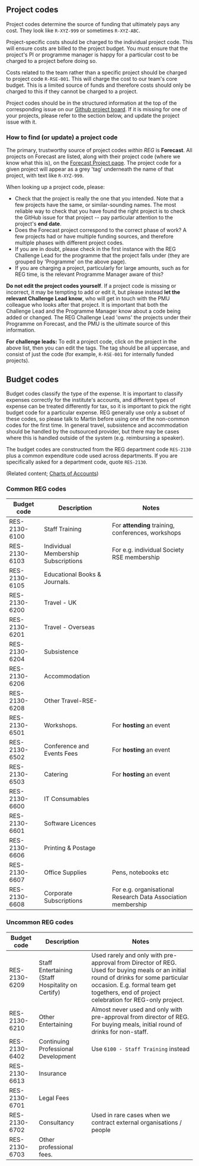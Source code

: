 ## Project codes
Project codes determine the source of funding that ultimately pays any cost.  They look like `R-XYZ-999` or sometimes `R-XYZ-ABC`.

Project-specific costs should be charged to the individual project code. This will ensure costs are billed to the project budget. You must ensure that the project's PI or programme manager is happy for a particular cost to be charged to a project before doing so.

Costs related to the team rather than a specific project should be charged to project code `R-RSE-001`. This will charge the cost to our team's core budget. This is a limited source of funds and therefore costs should only be charged to this if they cannot be charged to a project.

Project codes should be in the structured information at the top of the corresponding issue on our [Github project board](https://github.com/alan-turing-institute/Hut23/projects/2). If it is missing for one of your projects, please refer to the section below, and update the project issue with it.

### How to find (or update) a project code

The primary, trustworthy source of project codes *within REG* is **Forecast**.  All projects on Forecast are listed, along with their project code (where we know what this is), on the [Forecast Project page](https://forecastapp.com/974183/projects).  The project code for a given project will appear as a grey 'tag' underneath the name of that project, with text like `R-XYZ-999`.

When looking up a project code, please:
- Check that the project is really the one that you intended.  Note that a few projects have the same, or similar-sounding names.  The most reliable way to check that you have found the right project is to check the GitHub issue for that project -- pay particular attention to the project's **end date**.
- Does the Forecast project correspond to the correct phase of work?  A few projects had or have multiple funding sources, and therefore multiple phases with different project codes.
- If you are in doubt, please check in the first instance with the REG Challenge Lead for the programme that the project falls under (they are grouped by 'Programme' on the above page).
- If you are charging a project, particularly for large amounts, such as for REG time, is the relevant Programme Manager aware of this?

**Do not edit the project codes yourself**.  If a project code is missing or incorrect, it may be tempting to add or edit it, but please instead **let the relevant Challenge Lead know**, who will get in touch with the PMU colleague who looks after that project.  It is important that both the Challenge Lead and the Programme Manager know about a code being added or changed. The REG Challenge Lead 'owns' the projects under their Programme on Forecast, and the PMU is the ultimate source of this information.

**For challenge leads:** To edit a project code, click on the project in the above list, then you can edit the tags.  The tag should be all uppercase, and consist of just the code (for example, `R-RSE-001` for internally funded projects).

## Budget codes
Budget codes classify the type of the expense. It is important to classify expenses correctly for the
institute's accounts, and different types of expense can be treated differently for tax, so it is
important to pick the right budget code for a particular expense. REG generally use only a subset of
these codes, so please talk to Martin before using one of the non-common codes for the first time. In
general travel, subsistence and accommodation should be handled by the outsourced provider, but there may be cases where this is handled outside of the system (e.g. reimbursing a speaker).

The budget codes are constructed from the REG department code `RES-2130` plus a common expenditure code used across departments. If you are specifically asked for a department code, quote `RES-2130`.

(Related content; [Charts of Accounts](https://mathison.turing.ac.uk/Interact/Pages/Content/Document.aspx?id=2561))

### Common REG codes
| Budget code   | Description                                        | Notes |
|---------------|----------------------------------------------------|-------|
| RES-2130-6100 | Staff Training                                     | For **attending** training, conferences, workshops |
| RES-2130-6103 | Individual Membership Subscriptions                | For e.g. individual Society RSE membership |
| RES-2130-6105 | Educational Books & Journals.                      | 
| RES-2130-6200 | Travel - UK                                        |
| RES-2130-6201 | Travel - Overseas                                  |
| RES-2130-6204 | Subsistence                                        |
| RES-2130-6206 | Accommodation                                      |
| RES-2130-6208 | Other Travel-RSE-                                  |
| RES-2130-6501 | Workshops.                                         | For **hosting** an event |
| RES-2130-6502 | Conference and Events Fees                         | For **hosting** an event |
| RES-2130-6503 | Catering                                           | For **hosting** an event |
| RES-2130-6600 | IT Consumables                                     |
| RES-2130-6601 | Software Licences                                  |
| RES-2130-6606 | Printing & Postage                                 |	
| RES-2130-6607 | Office Supplies                                    | Pens, notebooks etc |
| RES-2130-6608 | Corporate Subscriptions                            | For e.g. organisational Research Data Association membership |


### Uncommon REG codes
| Budget code   | Description                                        | Notes |
|---------------|----------------------------------------------------|-------|
| RES-2130-6209 | Staff Entertaining (Staff Hospitality on Certify)  | Used rarely and only with pre-approval from Director of REG. Used for buying meals or an initial round of drinks for some particular occasion. E.g. formal team get togethers, end of project celebration for REG-only project. |
| RES-2130-6210 | Other Entertaining                                 | Almost never used and only with pre-approval from director of REG. For buying meals, initial round of drinks for non-staff. |
| RES-2130-6402 | Continuing Professional Development                | Use `6100 - Staff Training` instead |
| RES-2130-6613 | Insurance                                          |
| RES-2130-6701 | Legal Fees                                         |
| RES-2130-6702 | Consultancy                                        | Used in rare cases when we contract external organisations / people
| RES-2130-6703 | Other professional fees.                           |
